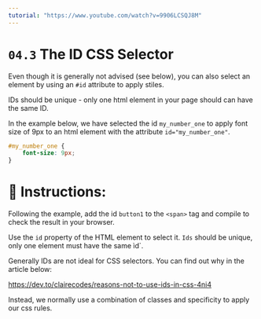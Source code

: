 ```yaml
---
tutorial: "https://www.youtube.com/watch?v=9906LCSQJ8M"
---
```


# `04.3` The ID CSS Selector

Even though it is generally not advised (see below), you can also select an element by using an `#id` attribute to apply stiles. 

IDs should be unique - only one html element in your page should can have the same ID.

In the example below, we have selected the id `my_number_one` to apply font size of 9px to an html element with the attribute `id="my_number_one"`.


```css
#my_number_one {
    font-size: 9px;
}
```

# 📝 Instructions:

Following the example, add the id `button1` to the `<span>` tag and compile to check the result in your browser.


Use the `id` property of the HTML element to select it. `Ids` should be unique, only one element must have the same ìd`.

 Generally IDs are not ideal for CSS selectors. You can find out why in the article below:

 https://dev.to/clairecodes/reasons-not-to-use-ids-in-css-4ni4

 Instead, we normally use a combination of classes and specificity to apply our css rules.

